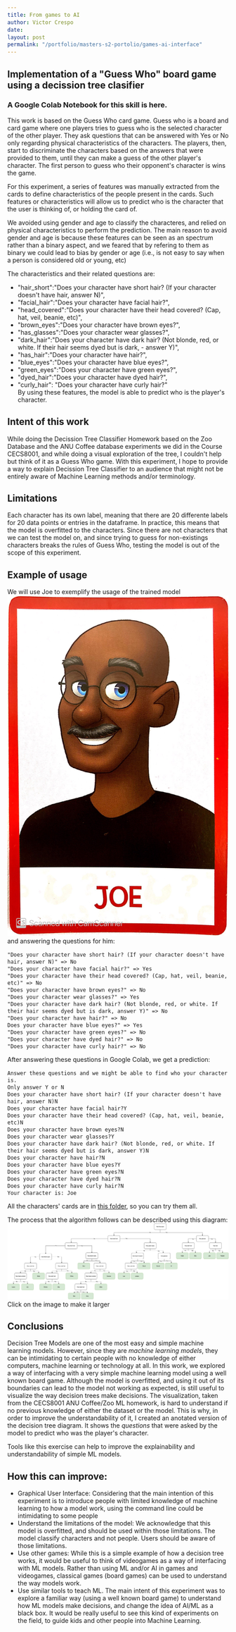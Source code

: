```yaml
---
title: From games to AI
author: Victor Crespo
date:
layout: post
permalink: "/portfolio/masters-s2-portolio/games-ai-interface"
---
```


## Implementation of a "Guess Who" board game using a decission tree clasifier
### A Google Colab Notebook for this skill is here.

This work is based on the Guess Who card game. Guess who is a board and card game where one players tries to guess who is the selected character of the other player. They ask questions that can be answered with Yes or No only regarding physical characteristics of the characters. The players, then, start to discriminate the characters based on the answers that were provided to them, until they can make a guess of the other player's character. The first person to guess who their opponent's character is wins the game.

For this experiment, a series of features was manually extracted from the cards to define characteristics of the people present in the cards. Such features or characteristics will allow us to predict who is the character that the user is thinking of, or holding the card of.

We avoided using gender and age to classify the characteres, and relied on physical characteristics to perform the prediction. The main reason to avoid gender and age is because these features can be seen as an spectrum rather than a binary aspect, and we feared that by refering to them as binary we could lead to bias by gender or age (i.e., is not easy to say when a person is considered old or young, etc)

The characteristics and their related questions are:

- "hair_short":"Does your character have short hair? (If your character doesn't have hair, answer N)",
- "facial_hair":"Does your character have facial hair?",
- "head_covered":"Does your character have their head covered? (Cap, hat, veil, beanie, etc)",
- "brown_eyes":"Does your character have brown eyes?",
- "has_glasses":"Does your character wear glasses?",
- "dark_hair":"Does your character have dark hair? (Not blonde, red, or white. If their hair seems dyed but is dark, - answer Y)",
- "has_hair":"Does your character have hair?",
- "blue_eyes":"Does your character have blue eyes?",
- "green_eyes":"Does your character have green eyes?",
- "dyed_hair":"Does your character have dyed hair?",
- "curly_hair": "Does your character have curly hair?"  
By using these features, the model is able to predict who is the player's character.

## Intent of this work
While doing the Decission Tree Classifier Homework based on the Zoo Database and the ANU Coffee database experiments we did in the Course CECS8001, and while doing a visual exploration of the tree, I couldn't help but think of it as a Guess Who game. With this experiment, I hope to provide a way to explain Decission Tree Classifier to an audience that might not be entirely aware of Machine Learning methods and/or terminology.

## Limitations
Each character has its own label, meaning that there are 20 differente labels for 20 data points or entries in the dataframe. In practice, this means that the model is overfitted to the characters. Since there are not characters that we can test the model on, and since trying to guess for non-existings characters breaks the rules of Guess Who, testing the model is out of the scope of this experiment.

## Example of usage
We will use Joe to exemplify the usage of the trained model  
<img src='/assets/img/Joe.jpg' class='w-50'>  
and answering the questions for him:
```
"Does your character have short hair? (If your character doesn't have hair, answer N)" => No
"Does your character have facial hair?" => Yes
"Does your character have their head covered? (Cap, hat, veil, beanie, etc)" => No
"Does your character have brown eyes?" => No
"Does your character wear glasses?" => Yes
"Does your character have dark hair? (Not blonde, red, or white. If their hair seems dyed but is dark, answer Y)" => No
"Does your character have hair?" => No
Does your character have blue eyes?" => Yes
"Does your character have green eyes?" => No
"Does your character have dyed hair?" => No
"Does your character have curly hair?" => No
```
After answering these questions in Google Colab, we get a prediction:
```
Answer these questions and we might be able to find who your character is.
Only answer Y or N
Does your character have short hair? (If your character doesn't have hair, answer N)N
Does your character have facial hair?Y
Does your character have their head covered? (Cap, hat, veil, beanie, etc)N
Does your character have brown eyes?N
Does your character wear glasses?Y
Does your character have dark hair? (Not blonde, red, or white. If their hair seems dyed but is dark, answer Y)N
Does your character have hair?N
Does your character have blue eyes?Y
Does your character have green eyes?N
Does your character have dyed hair?N
Does your character have curly hair?N
Your character is: Joe
```
All the characters' cards are in [this folder][img_folder], so you can try them all.

The process that the algorithm follows can be described using this diagram:
<a href='/assets/img/decisiontree.png' target='_blank'><img src='/assets/img/decisiontree.png' class='w-75'></a>  
Click on the image to make it larger

## Conclusions
Decision Tree Models are one of the most easy and simple machine learning models. However, since they are _machine learning models_, they can be intimidating to certain people with no knowledge of either computers, machine learning or technology at all. In this work, we explored a way of interfacing with a very simple machine learning model using a well known board game. Although the model is overfitted, and using it out of its boundaries can lead to the model not working as expected, is still useful to visualize the way decision trees make decisions. The visualization, taken from the CECS8001 ANU Coffee/Zoo ML homework, is hard to understand if no previous knowledge of either the dataset or the model. This is why, in order to improve the understandability of it, I created an anotated version of the decision tree diagram. It shows the _questions_ that were asked by the model to predict who was the player's character.

Tools like this exercise can help to improve the explainability and understandability of simple ML models.

## How this can improve:
- Graphical User Interface: Considering that the main intention of this experiment is to introduce people with limited knowledge of machine learning to how a model work, using the command line could be intimidating to some people
- Understand the limitations of the model: We acknowledge that this model is overfitted, and should be used within those limitations. The model classify characters and not people. Users should be aware of those limitations.
- Use other games: While this is a simple example of how a decision tree works, it would be useful to think of videogames as a way of interfacing with ML models. Rather than using ML and/or AI in games and videogames, classical games (board games) can be used to understand the way models work.
- Use similar tools to teach ML. The main intent of this experiment was to explore a familiar way (using a well known board game) to understand how ML models make decisions, and change the idea of AI/ML as a black box. It would be really useful to see this kind of experiments on the field, to guide kids and other people into Machine Learning.

[img_folder]: https://drive.google.com/drive/folders/1VeNs-tGSyv9uOiQ9RuJfnJw-pxfmRwA8?usp=sharing